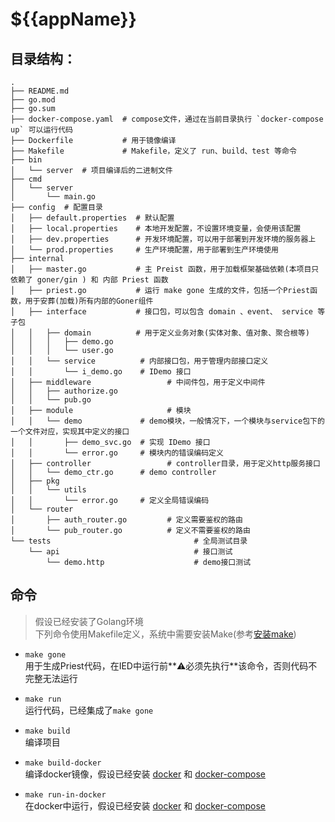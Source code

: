 # ${{appName}}


## 目录结构：

```
.  
├── README.md  
├── go.mod  
├── go.sum  
├── docker-compose.yaml  # compose文件，通过在当前目录执行 `docker-compose up` 可以运行代码
├── Dockerfile           # 用于镜像编译 
├── Makefile             # Makefile，定义了 run、build、test 等命令   
├── bin  
│   └── server  # 项目编译后的二进制文件
├── cmd  
│   └── server  
│       └── main.go  
├── config  # 配置目录  
│   ├── default.properties  # 默认配置  
│   ├── local.properties    # 本地开发配置，不设置环境变量，会使用该配置
│   ├── dev.properties      # 开发环境配置，可以用于部署到开发环境的服务器上
│   └── prod.properties     # 生产环境配置，用于部署到生产环境使用
├── internal  
│   ├── master.go           # 主 Preist 函数，用于加载框架基础依赖(本项目只依赖了 goner/gin ) 和 内部 Priest 函数
│   ├── priest.go           # 运行 make gone 生成的文件，包括一个Priest函数，用于安葬(加载)所有内部的Goner组件
│   ├── interface           # 接口包，可以包含 domain 、event、 service 等子包 
│   │   ├── domain          # 用于定义业务对象(实体对象、值对象、聚合根等)
│   │   │   ├── demo.go  
│   │   │   └── user.go  
│   │   └── service          # 内部接口包，用于管理内部接口定义
│   │       └── i_demo.go    # IDemo 接口
│   ├── middleware                 # 中间件包，用于定义中间件
│   │   ├── authorize.go  
│   │   └── pub.go  
│   ├── module                     # 模块
│   │   └── demo             # demo模块，一般情况下，一个模块与service包下的一个文件对应，实现其中定义的接口
│   │       ├── demo_svc.go  # 实现 IDemo 接口
│   │       └── error.go     # 模块内的错误编码定义
│   ├── controller                 # controller目录，用于定义http服务接口 
│   │   └── demo_ctr.go      # demo controller
│   ├── pkg  
│   │   └── utils  
│   │       └── error.go     # 定义全局错误编码
│   └── router  
│       ├── auth_router.go         # 定义需要鉴权的路由
│       └── pub_router.go          # 定义不需要鉴权的路由
└── tests                                # 全局测试目录
    └── api                              # 接口测试
        └── demo.http                    # demo接口测试
``` 

## 命令

> 假设已经安装了Golang环境  
> 下列命令使用Makefile定义，系统中需要安装Make(参考[安装make](https://blog.csdn.net/waitdeng/article/details/138849321))

- `make gone`   
  用于生成Priest代码，在IED中运行前**⚠️必须先执行**该命令，否则代码不完整无法运行

- `make run`  
  运行代码，已经集成了`make gone`

- `make build`  
  编译项目
- `make build-docker`   
  编译docker镜像，假设已经安装 [docker](https://www.docker.com/)
  和 [docker-compose](https://docs.docker.com/compose/install/)
- `make run-in-docker`  
  在docker中运行，假设已经安装 [docker](https://www.docker.com/)
  和 [docker-compose](https://docs.docker.com/compose/install/)
